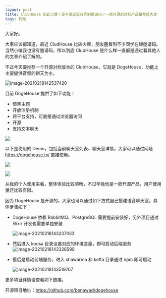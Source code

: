 ```yaml
---
layout: post
title: ClubHouse 如此火爆？是不是还没有弄到邀请码？一款开源的对标产品推荐给大家
tags: 其他
---
```


大家好。

大家应该都知道，最近 CludHouse 比较火爆，朋友圈看到不少同学在蹲邀请码。当然小编我也没有邀请码，所以到底 ClubHouse 是什么样一直都是通过看其他人的文章介绍了解的。

不过今天要推荐一个开源对标版本的 ClubHouse，它就是 DogeHouse，功能上主要提供音频的聊天为主。

![image-20210218142537420](https://7465-test-3c9b5e-books-1301492295.tcb.qcloud.la/images/compress_image-20210218142537420.png)



目前 DogeHouse 提供了如下功能：

* 暗黑主题
* 开放注册机制
* 跨平台支持，可直接通过浏览器访问
* 开源
* 支持文本聊天

![](https://7465-test-3c9b5e-books-1301492295.tcb.qcloud.la/images/compress_doghouse.png)



以下是使用的 Demo，包括当前聊天室列表、聊天室详情，大家可以通过网址 https://dogehouse.tv/ 直接使用。

![](https://7465-test-3c9b5e-books-1301492295.tcb.qcloud.la/images/compress_doghouse.chatlist.png)



![](https://7465-test-3c9b5e-books-1301492295.tcb.qcloud.la/images/compress_doghouse.chatdetail.png)



从我的个人使用来看，整体体验比较顺畅，不过毕竟他是一款开源产品，用户使用量还比较有限。

因为 DogeHouse 是开源的，大家也可以通过如下方式自己搭建语音聊天室。具体步骤如下：

* DogeHouse 依赖 RabbitMQ、PostgreSQL 需要提前安装好，另外项目通过 Elixir 开发也需要单独安装

  ![image-20210218143237033](https://7465-test-3c9b5e-books-1301492295.tcb.qcloud.la/images/compress_image-20210218143237033.png)

  

* 然后进入 kousa 目录设置对应的环境变量，即可启动后端服务![image-20210218143328599](https://7465-test-3c9b5e-books-1301492295.tcb.qcloud.la/images/compress_image-20210218143328599.png)

  

* 最后是启动前端服务，进入 shawarma 和 kofta 目录通过 npm 即可启动

  ![image-20210218143519707](https://7465-test-3c9b5e-books-1301492295.tcb.qcloud.la/images/compress_image-20210218143519707.png)

更多项目详情请查看如下链接。

开源项目地址：https://github.com/benawad/dogehouse
